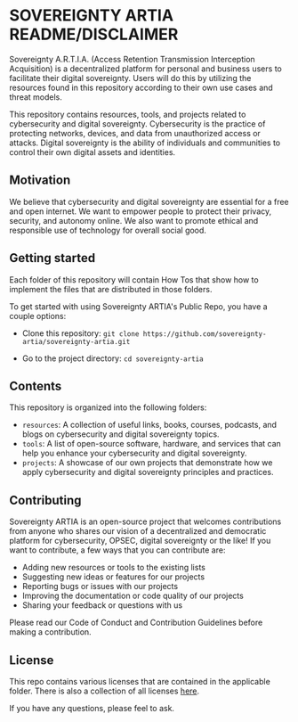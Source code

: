# SOVEREIGNTY ARTIA README/DISCLAIMER

Sovereignty A.R.T.I.A. (Access Retention Transmission Interception Acquisition) is a decentralized platform for personal and business users to facilitate their digital sovereignty. Users will do this by utilizing the resources found in this repository according to their own use cases and threat models.

This repository contains resources, tools, and projects related to cybersecurity and digital sovereignty. Cybersecurity is the practice of protecting networks, devices, and data from unauthorized access or attacks. Digital sovereignty is the ability of individuals and communities to control their own digital assets and identities.

## Motivation

We believe that cybersecurity and digital sovereignty are essential for a free and open internet. We want to empower people to protect their privacy, security, and autonomy online. We also want to promote ethical and responsible use of technology for overall social good.

## Getting started

Each folder of this repository will contain How Tos that show how to implement the files that are distributed in those folders.

To get started with using Sovereignty ARTIA's Public Repo, you have a couple options:

- Clone this repository: `git clone https://github.com/sovereignty-artia/sovereignty-artia.git`

- Go to the project directory: `cd sovereignty-artia`

## Contents

This repository is organized into the following folders:

- `resources`: A collection of useful links, books, courses, podcasts, and blogs on cybersecurity and digital sovereignty topics.
- `tools`: A list of open-source software, hardware, and services that can help you enhance your cybersecurity and digital sovereignty.
- `projects`: A showcase of our own projects that demonstrate how we apply cybersecurity and digital sovereignty principles and practices.


## Contributing

Sovereignty ARTIA is an open-source project that welcomes contributions from anyone who shares our vision of a decentralized and democratic platform for cybersecurity, OPSEC, digital sovereignty or the like! 
If you want to contribute, a few ways that you can contribute are:

- Adding new resources or tools to the existing lists
- Suggesting new ideas or features for our projects
- Reporting bugs or issues with our projects
- Improving the documentation or code quality of our projects
- Sharing your feedback or questions with us

Please read our Code of Conduct and Contribution Guidelines before making a contribution.

## License

This repo contains various licenses that are contained in the applicable folder. There is also a collection of all licenses [here](https://github.com/SovARTIA/Public/tree/2946ea60f813c1d7dec43a04dee48647cb283e59/LICENSES).

If you have any questions, please feel to ask.
